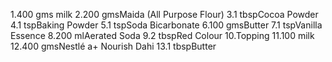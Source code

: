 1.400 gms milk
2.200 gmsMaida (All Purpose Flour)
3.1 tbspCocoa Powder
4.1 tspBaking Powder
5.1 tspSoda Bicarbonate
6.100 gmsButter
7.1 tspVanilla Essence
8.200 mlAerated Soda
9.2 tbspRed Colour
10.Topping
11.100 milk
12.400 gmsNestlé a+ Nourish Dahi
13.1 tbspButter